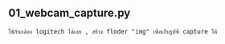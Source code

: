 ##	01_webcam_capture.py
	ใช้กับกล้อง logitech ได้เลย , สร้าง floder "img" เพื่อเก็บรูปที่ capture ได้